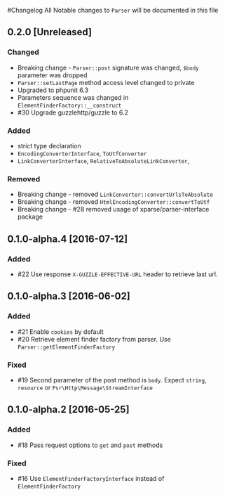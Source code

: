 #Changelog
All Notable changes to `Parser` will be documented in this file
## 0.2.0 [Unreleased]

### Changed
- Breaking change - `Parser::post` signature was changed, `$body` parameter was dropped
- `Parser::setLastPage` method access level changed to private
- Upgraded to phpunit 6.3
- Parameters sequence was changed in `ElementFinderFactory::__construct`
- #30 Upgrade guzzlehttp/guzzle to 6.2

### Added
- strict type declaration
- `EncodingConverterInterface`, `ToUtfConverter` 
- `LinkConverterInterface`, `RelativeToAbsoluteLinkConverter`, 

### Removed
- Breaking change - removed `LinkConverter::convertUrlsToAbsolute`
- Breaking change - removed `HtmlEncodingConverter::convertToUtf`
- Breaking change - #28 removed usage of xparse/parser-interface package

## 0.1.0-alpha.4 [2016-07-12]

### Added
- #22 Use response `X-GUZZLE-EFFECTIVE-URL` header to retrieve last url.    

## 0.1.0-alpha.3 [2016-06-02]

### Added
- #21 Enable `cookies` by default
- #20 Retrieve element finder factory from parser. Use `Parser::getElementFinderFactory`

### Fixed
- #19 Second parameter of the post method is `body`. Expect `string`, `resource` or `Psr\Http\Message\StreamInterface`

## 0.1.0-alpha.2 [2016-05-25]

### Added
- #18 Pass request options to `get` and `post` methods

### Fixed
- #16 Use `ElementFinderFactoryInterface` instead of `ElementFinderFactory`
